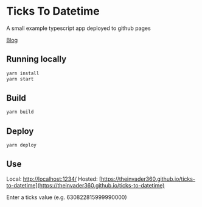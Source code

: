 # Ticks To Datetime

A small example typescript app deployed to github pages

[Blog](https://zubialevich.blogspot.com/2018/09/how-to-build-typescript-github-pages-app.html)

## Running locally

```bash
yarn install
yarn start
```

## Build

```bash
yarn build
```

## Deploy

```bash
yarn deploy
```

## Use

Local: [http://localhost:1234/](http://localhost:1234/)
Hosted: [https://theinvader360.github.io/ticks-to-datetime](https://theinvader360.github.io/ticks-to-datetime)

Enter a ticks value (e.g. 630822815999990000)
